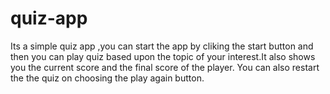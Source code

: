 # quiz-app
Its a simple quiz app ,you can start the app by cliking the start button and then you can play quiz based upon the 
topic of your interest.It also shows you the current score and the final score of the player.
You can also restart the the quiz on choosing the play again button.
